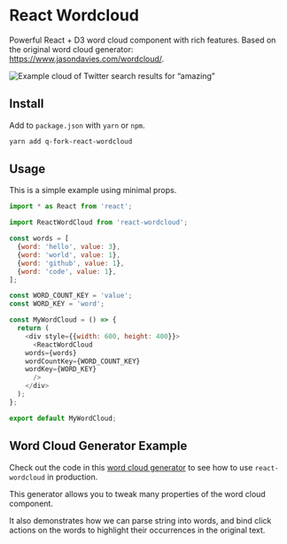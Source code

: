 # React Wordcloud
Powerful React + D3 word cloud component with rich features. Based on the
original word cloud generator: https://www.jasondavies.com/wordcloud/.

![Example cloud of Twitter search results for “amazing”](http://www.jasondavies.com/wordcloud/amazing.png)

## Install
Add to `package.json` with `yarn` or `npm`.

```bash
yarn add q-fork-react-wordcloud
```

## Usage

This is a simple example using minimal props.
```js
import * as React from 'react';

import ReactWordCloud from 'react-wordcloud';

const words = [
  {word: 'hello', value: 3},
  {word: 'world', value: 1},
  {word: 'github', value: 1},
  {word: 'code', value: 1},
];

const WORD_COUNT_KEY = 'value';
const WORD_KEY = 'word';

const MyWordCloud = () => {
  return (
    <div style={{width: 600, height: 400}}>
      <ReactWordCloud
	words={words}
	wordCountKey={WORD_COUNT_KEY}
	wordKey={WORD_KEY}
      />
    </div>
  );
};

export default MyWordCloud;
```

## Word Cloud Generator Example
Check out the code in this [word cloud generator](https://github.com/chrisrzhou/wordcloud-generator)
to see how to use `react-wordcloud` in production.

This generator allows you to tweak many properties of the word cloud component.

It also demonstrates how we can parse string into words, and bind click actions
on the words to highlight their occurrences in the original text.

